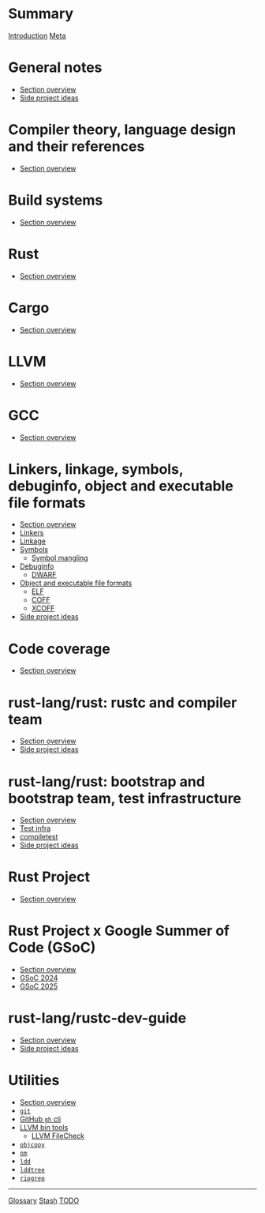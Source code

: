 # Summary

[Introduction](introduction.md)
[Meta](meta.md)

# General notes

- [Section overview](general/README.md)
- [Side project ideas]()

# Compiler theory, language design and their references

- [Section overview]()

# Build systems

- [Section overview]()

# Rust

- [Section overview]()

# Cargo

- [Section overview]()

# LLVM

- [Section overview]()

# GCC

- [Section overview]()

# Linkers, linkage, symbols, debuginfo, object and executable file formats

- [Section overview]()
- [Linkers]()
- [Linkage]()
- [Symbols]()
    - [Symbol mangling]()
- [Debuginfo]()
    - [DWARF]()
- [Object and executable file formats]()
    - [ELF]()
    - [COFF]()
    - [XCOFF]()
- [Side project ideas]()

# Code coverage

- [Section overview]()

# rust-lang/rust: rustc and compiler team

- [Section overview]()
- [Side project ideas]()

# rust-lang/rust: bootstrap and bootstrap team, test infrastructure

- [Section overview]()
- [Test infra]()
- [compiletest]()
- [Side project ideas]()

# Rust Project

- [Section overview]()

# Rust Project x Google Summer of Code (GSoC)

- [Section overview](gsoc/README.md)
- [GSoC 2024]()
- [GSoC 2025]()

# rust-lang/rustc-dev-guide

- [Section overview]()
- [Side project ideas]()

# Utilities

- [Section overview](utilities/README.md)
- [`git`]()
- [GitHub `gh` cli]()
- [LLVM bin tools]()
    - [LLVM FileCheck]()
- [`objcopy`]()
- [`nm`]()
- [`ldd`]()
- [`lddtree`]()
- [`ripgrep`]()

---

[Glossary](glossary.md)
[Stash](stash.md)
[TODO](todo.md)
